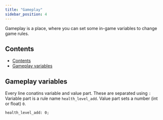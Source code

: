 ```yaml
---
title: "Gameplay"
sidebar_position: 4
---
```


Gameplay is a place, where you can set some in-game variables to change game rules.

## Contents

- [Contents](#contents)
- [Gameplay variables](#gameplay-variables)

## Gameplay variables

Every line conatins variable and value part. These are separated using `:`
Variable part is a rule name `health_level_add`.
Value part sets a number (int or float) `0`.

```text
health_level_add: 0;
```